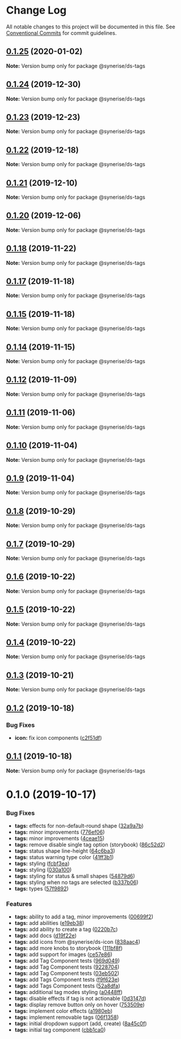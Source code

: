 # Change Log

All notable changes to this project will be documented in this file.
See [Conventional Commits](https://conventionalcommits.org) for commit guidelines.

## [0.1.25](https://github.com/Synerise/synerise-design/compare/@synerise/ds-tags@0.1.24...@synerise/ds-tags@0.1.25) (2020-01-02)

**Note:** Version bump only for package @synerise/ds-tags

## [0.1.24](https://github.com/Synerise/synerise-design/compare/@synerise/ds-tags@0.1.23...@synerise/ds-tags@0.1.24) (2019-12-30)

**Note:** Version bump only for package @synerise/ds-tags

## [0.1.23](https://github.com/Synerise/synerise-design/compare/@synerise/ds-tags@0.1.22...@synerise/ds-tags@0.1.23) (2019-12-23)

**Note:** Version bump only for package @synerise/ds-tags

## [0.1.22](https://github.com/Synerise/synerise-design/compare/@synerise/ds-tags@0.1.21...@synerise/ds-tags@0.1.22) (2019-12-18)

**Note:** Version bump only for package @synerise/ds-tags

## [0.1.21](https://github.com/Synerise/synerise-design/compare/@synerise/ds-tags@0.1.20...@synerise/ds-tags@0.1.21) (2019-12-10)

**Note:** Version bump only for package @synerise/ds-tags

## [0.1.20](https://github.com/Synerise/synerise-design/compare/@synerise/ds-tags@0.1.19...@synerise/ds-tags@0.1.20) (2019-12-06)

**Note:** Version bump only for package @synerise/ds-tags

## [0.1.18](https://github.com/Synerise/synerise-design/compare/@synerise/ds-tags@0.1.17...@synerise/ds-tags@0.1.18) (2019-11-22)

**Note:** Version bump only for package @synerise/ds-tags

## [0.1.17](https://github.com/Synerise/synerise-design/compare/@synerise/ds-tags@0.1.16...@synerise/ds-tags@0.1.17) (2019-11-18)

**Note:** Version bump only for package @synerise/ds-tags

## [0.1.15](https://github.com/Synerise/synerise-design/compare/@synerise/ds-tags@0.1.14...@synerise/ds-tags@0.1.15) (2019-11-18)

**Note:** Version bump only for package @synerise/ds-tags

## [0.1.14](https://github.com/Synerise/synerise-design/compare/@synerise/ds-tags@0.1.13...@synerise/ds-tags@0.1.14) (2019-11-15)

**Note:** Version bump only for package @synerise/ds-tags

## [0.1.12](https://github.com/Synerise/synerise-design/compare/@synerise/ds-tags@0.1.11...@synerise/ds-tags@0.1.12) (2019-11-09)

**Note:** Version bump only for package @synerise/ds-tags

## [0.1.11](https://github.com/Synerise/synerise-design/compare/@synerise/ds-tags@0.1.10...@synerise/ds-tags@0.1.11) (2019-11-06)

**Note:** Version bump only for package @synerise/ds-tags

## [0.1.10](https://github.com/Synerise/synerise-design/compare/@synerise/ds-tags@0.1.9...@synerise/ds-tags@0.1.10) (2019-11-04)

**Note:** Version bump only for package @synerise/ds-tags

## [0.1.9](https://github.com/Synerise/synerise-design/compare/@synerise/ds-tags@0.1.8...@synerise/ds-tags@0.1.9) (2019-11-04)

**Note:** Version bump only for package @synerise/ds-tags

## [0.1.8](https://github.com/Synerise/synerise-design/compare/@synerise/ds-tags@0.1.7...@synerise/ds-tags@0.1.8) (2019-10-29)

**Note:** Version bump only for package @synerise/ds-tags

## [0.1.7](https://github.com/Synerise/synerise-design/compare/@synerise/ds-tags@0.1.6...@synerise/ds-tags@0.1.7) (2019-10-29)

**Note:** Version bump only for package @synerise/ds-tags

## [0.1.6](https://github.com/Synerise/synerise-design/compare/@synerise/ds-tags@0.1.5...@synerise/ds-tags@0.1.6) (2019-10-22)

**Note:** Version bump only for package @synerise/ds-tags

## [0.1.5](https://github.com/Synerise/synerise-design/compare/@synerise/ds-tags@0.1.4...@synerise/ds-tags@0.1.5) (2019-10-22)

**Note:** Version bump only for package @synerise/ds-tags

## [0.1.4](https://github.com/Synerise/synerise-design/compare/@synerise/ds-tags@0.1.3...@synerise/ds-tags@0.1.4) (2019-10-22)

**Note:** Version bump only for package @synerise/ds-tags

## [0.1.3](https://github.com/Synerise/synerise-design/compare/@synerise/ds-tags@0.1.2...@synerise/ds-tags@0.1.3) (2019-10-21)

**Note:** Version bump only for package @synerise/ds-tags

## [0.1.2](https://github.com/Synerise/synerise-design/compare/@synerise/ds-tags@0.1.1...@synerise/ds-tags@0.1.2) (2019-10-18)

### Bug Fixes

- **icon:** fix icon components ([c2f51df](https://github.com/Synerise/synerise-design/commit/c2f51df))

## [0.1.1](https://github.com/Synerise/synerise-design/compare/@synerise/ds-tags@0.1.0...@synerise/ds-tags@0.1.1) (2019-10-18)

**Note:** Version bump only for package @synerise/ds-tags

# 0.1.0 (2019-10-17)

### Bug Fixes

- **tags:** effects for non-default-round shape ([32a9a7b](https://github.com/Synerise/synerise-design/commit/32a9a7b))
- **tags:** minor improvements ([776ef06](https://github.com/Synerise/synerise-design/commit/776ef06))
- **tags:** minor improvements ([4ceae15](https://github.com/Synerise/synerise-design/commit/4ceae15))
- **tags:** remove disable single tag option (storybook) ([86c52d2](https://github.com/Synerise/synerise-design/commit/86c52d2))
- **tags:** status shape line-height ([64c6ba3](https://github.com/Synerise/synerise-design/commit/64c6ba3))
- **tags:** status warning type color ([41ff3b1](https://github.com/Synerise/synerise-design/commit/41ff3b1))
- **tags:** styling ([fcbf3ea](https://github.com/Synerise/synerise-design/commit/fcbf3ea))
- **tags:** styling ([030a100](https://github.com/Synerise/synerise-design/commit/030a100))
- **tags:** styling for status & small shapes ([54879d6](https://github.com/Synerise/synerise-design/commit/54879d6))
- **tags:** styling when no tags are selected ([b337b06](https://github.com/Synerise/synerise-design/commit/b337b06))
- **tags:** types ([57f9892](https://github.com/Synerise/synerise-design/commit/57f9892))

### Features

- **tags:** ability to add a tag, minor improvements ([00699f2](https://github.com/Synerise/synerise-design/commit/00699f2))
- **tags:** add abilities ([e19eb38](https://github.com/Synerise/synerise-design/commit/e19eb38))
- **tags:** add ability to create a tag ([0220b7c](https://github.com/Synerise/synerise-design/commit/0220b7c))
- **tags:** add docs ([d19f22e](https://github.com/Synerise/synerise-design/commit/d19f22e))
- **tags:** add icons from @synerise/ds-icon ([838aac4](https://github.com/Synerise/synerise-design/commit/838aac4))
- **tags:** add more knobs to storybook ([111bf8f](https://github.com/Synerise/synerise-design/commit/111bf8f))
- **tags:** add support for images ([ce57e86](https://github.com/Synerise/synerise-design/commit/ce57e86))
- **tags:** add Tag Component tests ([969d049](https://github.com/Synerise/synerise-design/commit/969d049))
- **tags:** add Tag Component tests ([9228704](https://github.com/Synerise/synerise-design/commit/9228704))
- **tags:** add Tag Component tests ([03eb502](https://github.com/Synerise/synerise-design/commit/03eb502))
- **tags:** add Tags Component tests ([f9f623e](https://github.com/Synerise/synerise-design/commit/f9f623e))
- **tags:** add Tags Component tests ([52a8dfa](https://github.com/Synerise/synerise-design/commit/52a8dfa))
- **tags:** additional tag modes styling ([a0448ff](https://github.com/Synerise/synerise-design/commit/a0448ff))
- **tags:** disable effects if tag is not actionable ([0d3147d](https://github.com/Synerise/synerise-design/commit/0d3147d))
- **tags:** display remove button only on hover ([753509e](https://github.com/Synerise/synerise-design/commit/753509e))
- **tags:** implement color effects ([a1980eb](https://github.com/Synerise/synerise-design/commit/a1980eb))
- **tags:** implement removable tags ([06f1358](https://github.com/Synerise/synerise-design/commit/06f1358))
- **tags:** initial dropdown support (add, create) ([8a45c0f](https://github.com/Synerise/synerise-design/commit/8a45c0f))
- **tags:** initial tag component ([cbb1ca0](https://github.com/Synerise/synerise-design/commit/cbb1ca0))
